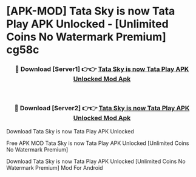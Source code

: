 # [APK-MOD] Tata Sky is now Tata Play APK Unlocked - [Unlimited Coins No Watermark Premium] cg58c



<div align="center">
<h3>🔴 Download [Server1] 👉👉 <a href="https://momento.my/?title=Tata_Sky_is_now_Tata_Play_APK_Unlocked">Tata Sky is now Tata Play APK Unlocked Mod Apk</a></h3><br>

<h3>🔴 Download [Server2] 👉👉 <a href="https://momento.my/?title=Tata_Sky_is_now_Tata_Play_APK_Unlocked">Tata Sky is now Tata Play APK Unlocked Mod Apk</a></h3>
</div>



Download Tata Sky is now Tata Play APK Unlocked 

Free APK MOD Tata Sky is now Tata Play APK Unlocked [Unlimited Coins No Watermark Premium]

Download Tata Sky is now Tata Play APK Unlocked [Unlimited Coins No Watermark Premium] Mod For Android
